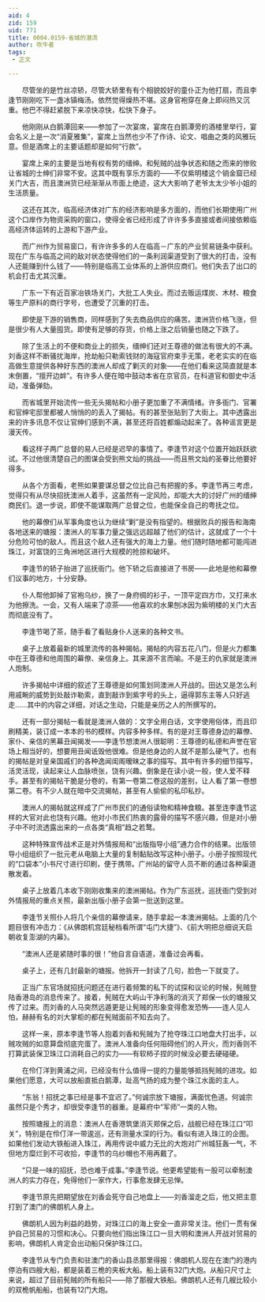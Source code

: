 ```yaml
---
aid: 4
zid: 159
uid: 771
title: 0004.0159-省城的潜流
author: 吹牛者
tags: 
 - 正文

---
```




　　尽管坐的是竹丝凉轿，尽管大轿里有有个相貌姣好的童仆正为他打扇，而且李逢节刚刚吃下一盏冰镇梅汤。依然觉得燥热不堪。这身官袍穿在身上即闷热又沉重。他巴不得赶紧脱下来凉快凉快，松快下身子。

　　他刚刚从白鹅潭回来——参加了一次宴席，宴席在白鹅潭旁的酒楼里举行，宴会名义上是一次“消夏雅集”，宴席上当然也少不了作诗、论文、唱曲之类的风雅玩意。但是酒席上的主要话题却是如何“行款”。

　　宴席上来的主要是当地有权有势的缙绅。和髡贼的战争状态和随之而来的惨败让省城的士绅们非常不安。这其中既有享乐方面的——不仅紫明楼这个销金窟已经关门大吉，而且澳洲货已经渐渐从市面上绝迹，这大大影响了老爷太太少爷小姐的生活质量。

　　这还在其次，临高经济体对广东的经济影响是多方面的，而他们长期使用广州这个口岸作为物资采购的窗口，使得全省已经形成了许许多多直接或者间接依赖临高经济体运转的上游和下游产业。

　　而广州作为贸易窗口，有许许多多的人在临高－广东的产业贸易链条中获利。现在广东与临高之间的敌对状态使得他们的一条利润渠道受到了很大的打击，没有人还能赚到什么钱了——特别是临高工业体系的上游供应商们。他们失去了出口的机会打击尤其沉重。

　　广东一下有近百家冶铁场关门，大批工人失业。而过去贩运煤炭、木材、粮食等生产原料的商行字号，也遭受了沉重的打击。

　　即使是下游的销售商，同样感到了失去商品供应的痛苦。澳洲货价格飞涨，但是很少有人大量囤货。即使有足够的存货，价格上涨之后销量也随之下跌了。

　　除了生活上的不便和商业上的损失，缙绅们还对王尊德的做法有很大的不满。刘香这样不断骚扰海岸，抢劫船只勒索钱财的海寇官府束手无策，老老实实的在临高做生意提供各种好东西的澳洲人却成了剿灭的对象——在他们看来这简直就是本末倒置，“擅开边衅”。有许多人便在暗中鼓动本省在京官员，在科道官和御史中活动，准备弹劾。

　　而省城里开始流传一些无头揭帖和小册子更加重了不满情绪。许多衙门、官署和官绅宅邸里都被人悄悄的的丢入了揭帖。有的甚至张贴到了大街上。其中透露出来的许多讯息不仅让官绅们感到不满，甚至还将百姓都煽动起来了。各种谣言更是漫天传。

　　看这样子两广总督的易人已经是迟早的事情了。李逢节对这个位置开始跃跃欲试。不过他很清楚自己的图谋会受到熊文灿的挑战——而且熊文灿的圣眷比他要好得多。

　　从各个方面看，老熊如果要谋总督之位比自己有把握的多。李逢节再三考虑，觉得只有从尽快招抚澳洲人着手，这虽然有一定风险，却能大大的讨好广州的缙绅商民们。退一步说，即使不能谋取两广总督之位，也能保全自己的粤抚之位。

　　他的幕僚们从军事角度也认为继续“剿”是没有指望的。根据败兵的报告和海南各地送来的塘报：澳洲人的军事力量之强远远超越了他们的估计，这就成了一个十分危险可怕的敌人。而且这个敌人还有强大的海上力量。他们随时随地都可能闯进珠江，对富饶的三角洲地区进行大规模的抢掠和破坏。

　　李逢节的轿子抬进了巡抚衙门。他下轿之后直接进了书房——此地是他和幕僚们议事的地方，十分安静。

　　仆人帮他卸掉了官袍乌纱，换了一身府绸的衫子，一顶平定四方巾，又打来水为他擦洗。一会，又有人端来了凉茶——他喜欢的水果刨冰因为紫明楼的关门大吉而彻底没有了。

　　李逢节喝了茶，随手看了看贴身仆人送来的各种文书。

　　桌子上放着最新的城里流传的各种揭帖。揭帖的内容五花八门，但是火力都集中在王尊德和他周围的幕僚、亲信身上。其来源不言而喻。不是王的仇家就是澳洲人炮制。

　　许多揭帖中详细的叙述了王尊德是如何策划同澳洲人开战的。田达又是怎么利用戚畹的威势到处敲诈勒索，直到敲诈到紫字号的头上，逼得郭东主等人只好逃走……其中的内容之详细，对话之生动，只能是亲历之人的所撰写的。

　　还有一部分揭帖一看就是澳洲人做的：文字全用白话，文字使用俗体，而且印刷精美，装订成一本本的书的模样。内容多种多样。有的是对王尊德身边的幕僚、家仆、亲信的黑幕丑闻揭发——李逢节想澳洲人很聪明：王尊德的私德和声誉在官场上相当好的，想要用丑闻诋毁他很难。但是他身边的人就不是那么硬气了。也有的揭帖是对皇亲国戚们的各种逸闻闺阁暧昧之事的描写。其中有许多的细节描写，活灵活现，读起来让人血脉喷张，饶有兴趣。倒象是在读小说一般，使人爱不释手。甚至有的揭帖干脆是分卷的，有第一卷第二卷这般的差别，让人看了第一卷想第二卷。有不少人就在暗中交流揭帖，甚至有人偷偷的私印私抄。

　　澳洲人的揭帖就这样成了广州市民们的通俗读物和精神食粮。甚至连李逢节这样的大官对此也饶有兴趣。他对小市民们热衷的露骨的描写不感兴趣，但是对小册子中不时流透露出来的一点各类“真相”趋之若鹜。

　　这种特殊宣传战术正是对外情报局和“出版指导小组”通力合作的结果。出版领导小组组织了一批元老从电脑上大量的复制黏贴改写这种小册子。小册子按照现代的“口袋本”小书尺寸进行印刷，便于携带。广州站的留守人员不断的通过各种渠道散发着。

　　桌子上放着几本收下刚刚收集来的澳洲揭帖。作为广东巡抚，巡抚衙门受到对外情报局的重点关照，最新出版小册子会第一批送到这里。

　　李逢节关照仆人将几个亲信的幕僚请来，随手拿起一本澳洲揭帖。上面的几个题目很有冲击力：《从佛朗机宫廷秘档看所谓“屯门大捷”》、《前大明把总细说天启朝收复澎湖的内幕》。

　　“澳洲人还是紧随时事的很！”他自言自语道，准备过会再看。

　　桌子上，还有几封最新的塘报。他拆开一封读了几句，脸色一下就变了。

　　正当广东官场就招抚问题还在进行着频繁的私下的试探和议论的时候，髡贼登陆香港岛的消息传来了。接着，髡贼在大屿山干净利落的消灭了郑保一伙的塘报又传了过来。而刘香的人马突然远遁更是让髡贼的形象变得愈发恐怖——连人见人怕，赫赫有名的刘大掌柜的都在髡贼面前不知去向了。

　　这样一来，原本李逢节等人抱着刘香和髡贼为了抢夺珠江口地盘大打出手，以贼攻贼的如意算盘彻底完蛋了。澳洲人准备向任何阻碍他们的人开火，而刘香则不打算武装保卫珠江口消耗自己的实力——有软柿子捏的时候没必要去硬碰硬。

　　在伶仃洋到黄浦之间，已经没有什么值得一提的力量能够抵挡髡贼的进攻。如果他们愿意，大可以放船直抵白鹅潭，趾高气扬的成为整个珠江水面的主人。

　　“东翁！招抚之事已经是事不宜迟了。”何诚宗放下塘报，满面忧色道。何诚宗虽然只是个秀才，却很受李逢节的器重。是幕府中“军师”一类的人物。

　　按照塘报上的消息：澳洲人在香港筑堡消灭郑保之后，战舰已经在珠江口“叩关”，特别是在伶仃洋一带逡巡，还有测量水深的行为。看似有进入珠江的企图。如果他们发动大铁船进入珠江，再用传说中威力无比的大炮对广州城狂轰一气，不但地方糜烂到不可收拾，李逢节的乌纱帽也不用再戴了。

　　“只是一味的招抚，恐也难于成事。”李逢节说。他更希望能有一股可以牵制澳洲人的实力存在，免得他们一家作大，行事愈发肆无忌惮。

　　李逢节原先把期望放在刘香会死守自己地盘上——刘香溜走之后，他又把主意打到了澳门的佛朗机人身上。

　　佛朗机人因为利益的趋势，对珠江口的海上安全一直非常关注。他们一贯有保护自己贸易的习惯和决心。只要向他们指出珠江口一旦大明和澳洲人开战对贸易的影响，佛朗机人肯定会出动船只保护珠江口。

　　李逢节从专门负责和驻澳门的香山县丞那里得报：佛朗机人现在在澳门的港内停泊有四艘大船，都是装着三桅的夹板大船。船上装有32门大炮。从船只尺寸上来说，超过了目前髡贼的所有船只——除了那艘大铁船。佛朗机人还有几艘比较小的双桅帆船船，也装有12门大炮。


